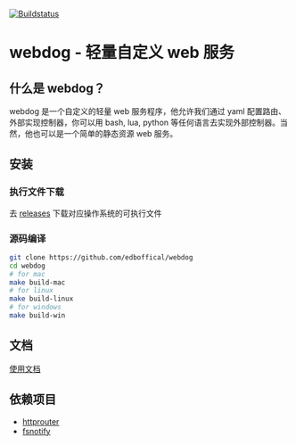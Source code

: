 [![Buildstatus](https://travis-ci.com/edboffical/webdog.svg?branch=main)](https://travis-ci.com/edboffical/webdog.svg?branch=main)

# webdog - 轻量自定义 web 服务

## 什么是 webdog？
webdog 是一个自定义的轻量 web 服务程序，他允许我们通过 yaml 配置路由、外部实现控制器，你可以用 bash, lua, python 等任何语言去实现外部控制器。当然，他也可以是一个简单的静态资源 web 服务。

## 安装
### 执行文件下载
去 [releases](https://github.com/edboffical/webdog/releases/) 下载对应操作系统的可执行文件
### 源码编译
```bash
git clone https://github.com/edboffical/webdog
cd webdog
# for mac
make build-mac
# for linux
make build-linux
# for windows
make build-win
```

## 文档
[使用文档](./DOCUMENT_zh.md)

## 依赖项目
- [httprouter](https://github.com/julienschmidt/httprouter)
- [fsnotify](https://github.com/fsnotify/fsnotify)